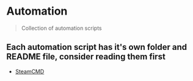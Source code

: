 # Automation

> Collection of automation scripts

## Each automation script has it's own folder and README file, consider reading them first

  - [SteamCMD](SteamCMD/README.md)
